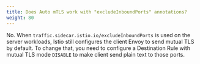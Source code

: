 ```yaml
---
title: Does Auto mTLS work with "excludeInboundPorts" annotations?
weight: 80
---
```


No. When `traffic.sidecar.istio.io/excludeInboundPorts` is used on the server workloads, Istio still
configures the client Envoy to send mutual TLS by default. To change that, you need to configure
a Destination Rule with mutual TLS mode `DISABLE` to make client send plain text to those ports.
